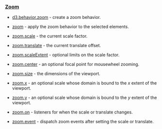 
### [](https://github.com/mbostock/d3/wiki/Api%E5%8F%82%E8%80%83#zoom)[Zoom](https://github.com/mbostock/d3/wiki/Zoom-Behavior)

*   [d3.behavior.zoom](https://github.com/mbostock/d3/wiki/Zoom-Behavior#wiki-zoom)&nbsp;- create a zoom behavior.

*   [zoom](https://github.com/mbostock/d3/wiki/Zoom-Behavior#wiki-_zoom)&nbsp;- apply the zoom behavior to the selected elements.

*   [zoom.scale](https://github.com/mbostock/d3/wiki/Zoom-Behavior#wiki-scale)&nbsp;- the current scale factor.

*   [zoom.translate](https://github.com/mbostock/d3/wiki/Zoom-Behavior#wiki-translate)&nbsp;- the current translate offset.

*   [zoom.scaleExtent](https://github.com/mbostock/d3/wiki/Zoom-Behavior#wiki-scaleExtent)&nbsp;- optional limits on the scale factor.

*   [zoom.center](https://github.com/mbostock/d3/wiki/Zoom-Behavior#wiki-center)&nbsp;- an optional focal point for mousewheel zooming.

*   [zoom.size](https://github.com/mbostock/d3/wiki/Zoom-Behavior#wiki-size)&nbsp;- the dimensions of the viewport.

*   [zoom.x](https://github.com/mbostock/d3/wiki/Zoom-Behavior#wiki-x)&nbsp;- an optional scale whose domain is bound to the&nbsp;_x_&nbsp;extent of the viewport.

*   [zoom.y](https://github.com/mbostock/d3/wiki/Zoom-Behavior#wiki-y)&nbsp;- an optional scale whose domain is bound to the&nbsp;_y_&nbsp;extent of the viewport.

*   [zoom.on](https://github.com/mbostock/d3/wiki/Zoom-Behavior#wiki-on)&nbsp;- listeners for when the scale or translate changes. 

*   [zoom.event](https://github.com/mbostock/d3/wiki/Zoom-Behavior#wiki-event)&nbsp;- dispatch zoom events after setting the scale or translate.